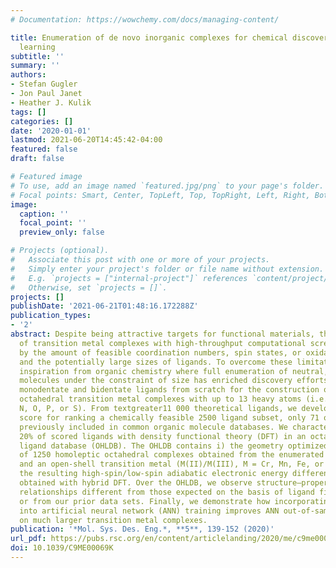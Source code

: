 ```yaml
---
# Documentation: https://wowchemy.com/docs/managing-content/

title: Enumeration of de novo inorganic complexes for chemical discovery and machine
  learning
subtitle: ''
summary: ''
authors:
- Stefan Gugler
- Jon Paul Janet
- Heather J. Kulik
tags: []
categories: []
date: '2020-01-01'
lastmod: 2021-06-20T14:45:42-04:00
featured: false
draft: false

# Featured image
# To use, add an image named `featured.jpg/png` to your page's folder.
# Focal points: Smart, Center, TopLeft, Top, TopRight, Left, Right, BottomLeft, Bottom, BottomRight.
image:
  caption: ''
  focal_point: ''
  preview_only: false

# Projects (optional).
#   Associate this post with one or more of your projects.
#   Simply enter your project's folder or file name without extension.
#   E.g. `projects = ["internal-project"]` references `content/project/deep-learning/index.md`.
#   Otherwise, set `projects = []`.
projects: []
publishDate: '2021-06-21T01:48:16.172288Z'
publication_types:
- '2'
abstract: Despite being attractive targets for functional materials, the discovery
  of transition metal complexes with high-throughput computational screening is challenged
  by the amount of feasible coordination numbers, spin states, or oxidation states
  and the potentially large sizes of ligands. To overcome these limitations, we take
  inspiration from organic chemistry where full enumeration of neutral, closed-shell
  molecules under the constraint of size has enriched discovery efforts. We design
  monodentate and bidentate ligands from scratch for the construction of mononuclear,
  octahedral transition metal complexes with up to 13 heavy atoms (i.e., metal, C,
  N, O, P, or S). From textgreater11 000 theoretical ligands, we develop a heuristic
  score for ranking a chemically feasible 2500 ligand subset, only 71 of which were
  previously included in common organic molecule databases. We characterize the top
  20% of scored ligands with density functional theory (DFT) in an octahedral homoleptic
  ligand database (OHLDB). The OHLDB contains i) the geometry optimized structures
  of 1250 homoleptic octahedral complexes obtained from the enumerated pool of ligands
  and an open-shell transition metal (M(II)/M(III), M = Cr, Mn, Fe, or Co) and ii)
  the resulting high-spin/low-spin adiabatic electronic energy differences (ΔEH–L)
  obtained with hybrid DFT. Over the OHLDB, we observe structure–property (i.e., ΔEH–L)
  relationships different from those expected on the basis of ligand field arguments
  or from our prior data sets. Finally, we demonstrate how incorporating OHLDB data
  into artificial neural network (ANN) training improves ANN out-of-sample performance
  on much larger transition metal complexes.
publication: '*Mol. Sys. Des. Eng.*, **5**, 139-152 (2020)'
url_pdf: https://pubs.rsc.org/en/content/articlelanding/2020/me/c9me00069k
doi: 10.1039/C9ME00069K
---
```

